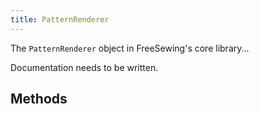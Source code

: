```yaml
---
title: PatternRenderer
---
```


The `PatternRenderer` object in FreeSewing's core library...

<Fixme>

Documentation needs to be written.

</Fixme>

## Methods

<ReadMore />

